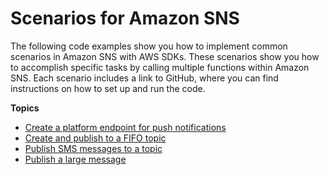 # Scenarios for Amazon SNS<a name="service_code_examples_scenarios"></a>

The following code examples show you how to implement common scenarios in Amazon SNS with AWS SDKs\. These scenarios show you how to accomplish specific tasks by calling multiple functions within Amazon SNS\. Each scenario includes a link to GitHub, where you can find instructions on how to set up and run the code\.

**Topics**
+ [Create a platform endpoint for push notifications](example_sns_CreatePlatformEndpoint_section.md)
+ [Create and publish to a FIFO topic](example_sns_PublishFifoTopic_section.md)
+ [Publish SMS messages to a topic](example_sns_UsageSmsTopic_section.md)
+ [Publish a large message](example_sns_PublishLargeMessage_section.md)